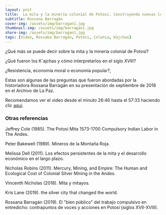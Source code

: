 ```yaml
---
layout: post
title:  La mita y la minería colonial de Potosí. Construyendo nuevas lecturas
subtitle: Rossana Barragán
cover-img: /assets/img/barragan1.jpg
thumbnail-img: /assets/img/barragan1.jpg
share-img: /assets/img/barragan1.jpg
tags: [Video, Rossaba Barragán, Potosí, Colonia, Kajchas]
---
```


¿Qué más se puede decir sobre la mita y la minería colonial de Potosí?

¿Qué fueron los K´ajchas y cómo interpretarlos en el siglo XVIII? 

¿Resistencia, economía moral o economía popular?, 

Estas son algunas de las preguntas que fueron abordadas por la historiadora Rossana Barragán en su presentación de septiembre de 2018 en el Archivo de La Paz.

Recomendamos ver el video desde el minuto 26:46 hasta el 57:33 haciendo clic [aquí](https://youtu.be/LzQHjNoyF7w?t=1591).


### Otras referencias

Jeffrey Cole (1985). The Potosi Mita 1573-1700 Compulsory Indian Labor in The Andes.

Peter Bakewell (1989). Mineros de la Montaña Roja.

Melissa Dell (2011). Los efectos persistentes de la mita y el desarrollo económico en el largo plazo.

Nicholas Robins (2011). Mercury, Mining, and Empire: The Human and Ecological Cost of Colonial Silver Mining in the Andes. 

Vincenth Nicholas (2018). Mita y mitayos.

Kris Lane (2019). the silver city that changed the world.

Rossana Barragán (2019). El "bien público" del trabajo compulsivo en entredicho: contrapuntos de voces y acciones en Potosí (siglos XVII-XVIII).